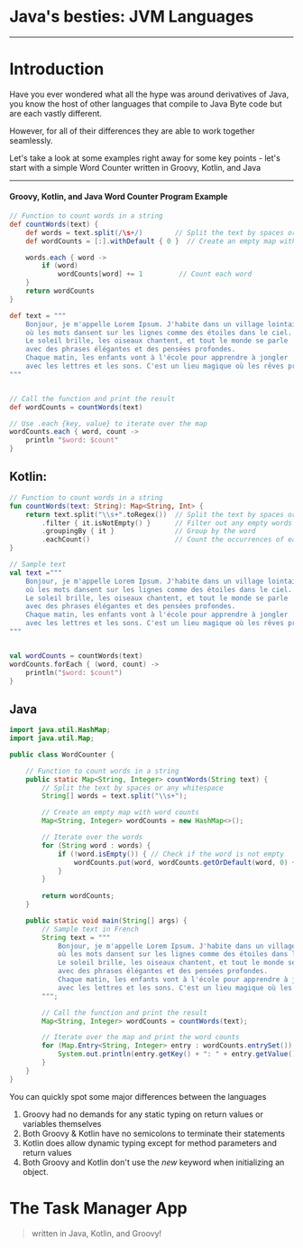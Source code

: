 # Java's besties: JVM Languages

---
# Introduction

Have you ever wondered what all the hype was around derivatives of Java, you know the host of other languages that compile
to Java Byte code but are each vastly different. 

However, for all of their differences they are able to work together seamlessly.

Let's take a look at some examples right away for some key points - let's start with a simple Word Counter written
in Groovy, Kotlin, and Java

---
#### Groovy, Kotlin, and Java Word Counter Program Example
```groovy
// Function to count words in a string
def countWords(text) {
    def words = text.split(/\s+/)        // Split the text by spaces or any whitespace
    def wordCounts = [:].withDefault { 0 }  // Create an empty map with default value of 0

    words.each { word ->
        if (word)
            wordCounts[word] += 1         // Count each word
    }
    return wordCounts
}

def text = """
    Bonjour, je m'appelle Lorem Ipsum. J'habite dans un village lointain
    où les mots dansent sur les lignes comme des étoiles dans le ciel.
    Le soleil brille, les oiseaux chantent, et tout le monde se parle
    avec des phrases élégantes et des pensées profondes.
    Chaque matin, les enfants vont à l'école pour apprendre à jongler
    avec les lettres et les sons. C'est un lieu magique où les rêves prennent vie.
"""


// Call the function and print the result
def wordCounts = countWords(text)

// Use .each {key, value} to iterate over the map
wordCounts.each { word, count ->
    println "$word: $count"
}
```

## Kotlin:

```kotlin
// Function to count words in a string
fun countWords(text: String): Map<String, Int> {
    return text.split("\\s+".toRegex())  // Split the text by spaces or any whitespace
        .filter { it.isNotEmpty() }      // Filter out any empty words
        .groupingBy { it }               // Group by the word
        .eachCount()                     // Count the occurrences of each word
}

// Sample text
val text ="""
    Bonjour, je m'appelle Lorem Ipsum. J'habite dans un village lointain
    où les mots dansent sur les lignes comme des étoiles dans le ciel.
    Le soleil brille, les oiseaux chantent, et tout le monde se parle
    avec des phrases élégantes et des pensées profondes.
    Chaque matin, les enfants vont à l'école pour apprendre à jongler
    avec les lettres et les sons. C'est un lieu magique où les rêves prennent vie.
"""


val wordCounts = countWords(text)
wordCounts.forEach { (word, count) ->
    println("$word: $count")
}
```

## Java
```java
import java.util.HashMap;
import java.util.Map;

public class WordCounter {

    // Function to count words in a string
    public static Map<String, Integer> countWords(String text) {
        // Split the text by spaces or any whitespace
        String[] words = text.split("\\s+");

        // Create an empty map with word counts
        Map<String, Integer> wordCounts = new HashMap<>();

        // Iterate over the words
        for (String word : words) {
            if (!word.isEmpty()) { // Check if the word is not empty
                wordCounts.put(word, wordCounts.getOrDefault(word, 0) + 1); // Increment word count
            }
        }
        
        return wordCounts;
    }

    public static void main(String[] args) {
        // Sample text in French
        String text = """
            Bonjour, je m'appelle Lorem Ipsum. J'habite dans un village lointain
            où les mots dansent sur les lignes comme des étoiles dans le ciel.
            Le soleil brille, les oiseaux chantent, et tout le monde se parle
            avec des phrases élégantes et des pensées profondes.
            Chaque matin, les enfants vont à l'école pour apprendre à jongler
            avec les lettres et les sons. C'est un lieu magique où les rêves prennent vie.
        """;

        // Call the function and print the result
        Map<String, Integer> wordCounts = countWords(text);

        // Iterate over the map and print the word counts
        for (Map.Entry<String, Integer> entry : wordCounts.entrySet()) {
            System.out.println(entry.getKey() + ": " + entry.getValue());
        }
    }
}
```

You can quickly spot some major differences between the languages
1. Groovy had no demands for any static typing on return values or variables themselves
2. Both Groovy & Kotlin have no semicolons to terminate their statements
3. Kotlin does allow dynamic typing except for method parameters and return values
4. Both Groovy and Kotlin don't use the _new_ keyword when initializing an object.

# The Task Manager App
> written in Java, Kotlin, and Groovy!

###



